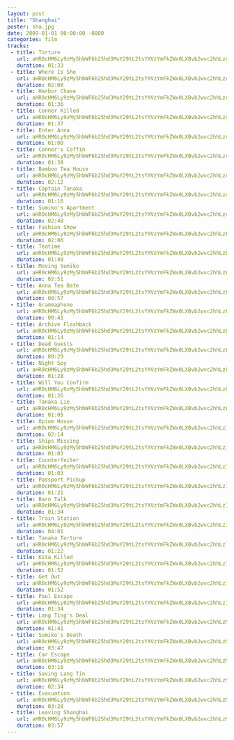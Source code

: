 ```yaml
---
layout: post
title: "Shanghai"
poster: sha.jpg
date: 2009-01-01 00:00:00 -0800
categories: film
tracks:
 - title: Torture
   url: aHR0cHM6Ly9zMy5hbWF6b25hd3MuY29tL2tsYXVzYmFkZWx0LXBvb2wvc2hhLzAxIFRvcnR1cmUubXAz
   duration: 01:33
 - title: Where Is She
   url: aHR0cHM6Ly9zMy5hbWF6b25hd3MuY29tL2tsYXVzYmFkZWx0LXBvb2wvc2hhLzAyIFdoZXJlIElzIFNoZS5tcDM=
   duration: 02:08
 - title: Harbor Chase
   url: aHR0cHM6Ly9zMy5hbWF6b25hd3MuY29tL2tsYXVzYmFkZWx0LXBvb2wvc2hhLzAzIEhhcmJvciBDaGFzZS5tcDM=
   duration: 01:36
 - title: Conner Killed
   url: aHR0cHM6Ly9zMy5hbWF6b25hd3MuY29tL2tsYXVzYmFkZWx0LXBvb2wvc2hhLzA0IENvbm5lciBLaWxsZWQubXAz
   duration: 01:37
 - title: Enter Anna
   url: aHR0cHM6Ly9zMy5hbWF6b25hd3MuY29tL2tsYXVzYmFkZWx0LXBvb2wvc2hhLzA1IEVudGVyIEFubmEubXAz
   duration: 01:00
 - title: Conner's Coffin
   url: aHR0cHM6Ly9zMy5hbWF6b25hd3MuY29tL2tsYXVzYmFkZWx0LXBvb2wvc2hhLzA2IENvbm5lcidzIENvZmZpbi5tcDM=
   duration: 01:38
 - title: Bamboo Tea House
   url: aHR0cHM6Ly9zMy5hbWF6b25hd3MuY29tL2tsYXVzYmFkZWx0LXBvb2wvc2hhLzA3IEJhbWJvbyBUZWEgSG91c2UubXAz
   duration: 02:12
 - title: Captain Tanaka
   url: aHR0cHM6Ly9zMy5hbWF6b25hd3MuY29tL2tsYXVzYmFkZWx0LXBvb2wvc2hhLzA4IENhcHRhaW4gVGFuYWthLm1wMw==
   duration: 01:16
 - title: Sumiko's Apartment
   url: aHR0cHM6Ly9zMy5hbWF6b25hd3MuY29tL2tsYXVzYmFkZWx0LXBvb2wvc2hhLzA5IFN1bWlrbydzIEFwYXJ0bWVudC5tcDM=
   duration: 02:48
 - title: Fashion Show
   url: aHR0cHM6Ly9zMy5hbWF6b25hd3MuY29tL2tsYXVzYmFkZWx0LXBvb2wvc2hhLzEwIEZhc2hpb24gU2hvdy5tcDM=
   duration: 02:06
 - title: Teatime
   url: aHR0cHM6Ly9zMy5hbWF6b25hd3MuY29tL2tsYXVzYmFkZWx0LXBvb2wvc2hhLzExIFRlYXRpbWUubXAz
   duration: 01:40
 - title: Moving Sumiko
   url: aHR0cHM6Ly9zMy5hbWF6b25hd3MuY29tL2tsYXVzYmFkZWx0LXBvb2wvc2hhLzEyIE1vdmluZyBTdW1pa28ubXAz
   duration: 02:51
 - title: Anna Tea Date
   url: aHR0cHM6Ly9zMy5hbWF6b25hd3MuY29tL2tsYXVzYmFkZWx0LXBvb2wvc2hhLzEzIEFubmEgVGVhIERhdGUubXAz
   duration: 00:57
 - title: Grammaphone
   url: aHR0cHM6Ly9zMy5hbWF6b25hd3MuY29tL2tsYXVzYmFkZWx0LXBvb2wvc2hhLzE0IEdyYW1tYXBob25lLm1wMw==
   duration: 00:41
 - title: Archive Flashback
   url: aHR0cHM6Ly9zMy5hbWF6b25hd3MuY29tL2tsYXVzYmFkZWx0LXBvb2wvc2hhLzE1IEFyY2hpdmUgRmxhc2hiYWNrLm1wMw==
   duration: 01:14
 - title: Dead Guests
   url: aHR0cHM6Ly9zMy5hbWF6b25hd3MuY29tL2tsYXVzYmFkZWx0LXBvb2wvc2hhLzE2IERlYWQgR3Vlc3RzLm1wMw==
   duration: 00:29
 - title: Night Spy
   url: aHR0cHM6Ly9zMy5hbWF6b25hd3MuY29tL2tsYXVzYmFkZWx0LXBvb2wvc2hhLzE3IE5pZ2h0IFNweS5tcDM=
   duration: 01:28
 - title: Will You Confirm
   url: aHR0cHM6Ly9zMy5hbWF6b25hd3MuY29tL2tsYXVzYmFkZWx0LXBvb2wvc2hhLzE4IFdpbGwgWW91IENvbmZpcm0ubXAz
   duration: 01:26
 - title: Tanaka Lie
   url: aHR0cHM6Ly9zMy5hbWF6b25hd3MuY29tL2tsYXVzYmFkZWx0LXBvb2wvc2hhLzE5IFRhbmFrYSBMaWUubXAz
   duration: 01:05
 - title: Opium House
   url: aHR0cHM6Ly9zMy5hbWF6b25hd3MuY29tL2tsYXVzYmFkZWx0LXBvb2wvc2hhLzIwIE9waXVtIEhvdXNlLm1wMw==
   duration: 02:14
 - title: Ships Missing 
   url: aHR0cHM6Ly9zMy5hbWF6b25hd3MuY29tL2tsYXVzYmFkZWx0LXBvb2wvc2hhLzIxIFNoaXBzIE1pc3NpbmcubXAz
   duration: 01:03
 - title: Counterfeiter
   url: aHR0cHM6Ly9zMy5hbWF6b25hd3MuY29tL2tsYXVzYmFkZWx0LXBvb2wvc2hhLzIyIENvdW50ZXJmZWl0ZXIubXAz
   duration: 01:03
 - title: Passport Pickup
   url: aHR0cHM6Ly9zMy5hbWF6b25hd3MuY29tL2tsYXVzYmFkZWx0LXBvb2wvc2hhLzIzIFBhc3Nwb3J0IFBpY2t1cC5tcDM=
   duration: 01:21
 - title: Barn Talk
   url: aHR0cHM6Ly9zMy5hbWF6b25hd3MuY29tL2tsYXVzYmFkZWx0LXBvb2wvc2hhLzI0IEJhcm4gVGFsay5tcDM=
   duration: 01:34
 - title: Train Station
   url: aHR0cHM6Ly9zMy5hbWF6b25hd3MuY29tL2tsYXVzYmFkZWx0LXBvb2wvc2hhLzI1IFRyYWluIFN0YXRpb24ubXAz
   duration: 04:01
 - title: Tanaka Torture
   url: aHR0cHM6Ly9zMy5hbWF6b25hd3MuY29tL2tsYXVzYmFkZWx0LXBvb2wvc2hhLzI2IFRhbmFrYSBUb3J0dXJlLm1wMw==
   duration: 01:22
 - title: Kita Killed
   url: aHR0cHM6Ly9zMy5hbWF6b25hd3MuY29tL2tsYXVzYmFkZWx0LXBvb2wvc2hhLzI3IEtpdGEgS2lsbGVkLm1wMw==
   duration: 01:52
 - title: Get Out
   url: aHR0cHM6Ly9zMy5hbWF6b25hd3MuY29tL2tsYXVzYmFkZWx0LXBvb2wvc2hhLzI4IEdldCBPdXQubXAz
   duration: 01:52
 - title: Paul Escape
   url: aHR0cHM6Ly9zMy5hbWF6b25hd3MuY29tL2tsYXVzYmFkZWx0LXBvb2wvc2hhLzI5IFBhdWwgRXNjYXBlLm1wMw==
   duration: 01:34
 - title: Lang Ting's Deal
   url: aHR0cHM6Ly9zMy5hbWF6b25hd3MuY29tL2tsYXVzYmFkZWx0LXBvb2wvc2hhLzMwIExhbmcgVGluZydzIERlYWwubXAz
   duration: 01:41
 - title: Sumiko's Death
   url: aHR0cHM6Ly9zMy5hbWF6b25hd3MuY29tL2tsYXVzYmFkZWx0LXBvb2wvc2hhLzMxIFN1bWlrbydzIERlYXRoLm1wMw==
   duration: 03:47
 - title: Car Escape
   url: aHR0cHM6Ly9zMy5hbWF6b25hd3MuY29tL2tsYXVzYmFkZWx0LXBvb2wvc2hhLzMyIENhciBFc2NhcGUubXAz
   duration: 03:16
 - title: Saving Lang Tin
   url: aHR0cHM6Ly9zMy5hbWF6b25hd3MuY29tL2tsYXVzYmFkZWx0LXBvb2wvc2hhLzMzIFNhdmluZyBMYW5nIFRpbi5tcDM=
   duration: 02:34
 - title: Evacuation
   url: aHR0cHM6Ly9zMy5hbWF6b25hd3MuY29tL2tsYXVzYmFkZWx0LXBvb2wvc2hhLzM0IEV2YWN1YXRpb24ubXAz
   duration: 03:28
 - title: Leaving Shanghai
   url: aHR0cHM6Ly9zMy5hbWF6b25hd3MuY29tL2tsYXVzYmFkZWx0LXBvb2wvc2hhLzM1IExlYXZpbmcgU2hhbmdoYWkubXAz
   duration: 03:57
---
```

